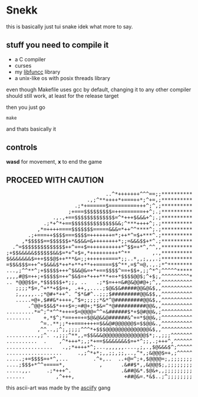# Snekk

this is basically just tui snake idek what more to say.

## stuff you need to compile it

- a C compiler
- curses
- my [libfuncc](https://github.com/duszku/libfuncc) library
- a unix-like os with posix threads library

even though Makefile uses gcc by default, changing it to any other compiler
should still work, at least for the release target

then you just go

```shell
make
```

and thats basically it

## controls

**wasd** for movement, **x** to end the game

## PROCEED WITH CAUTION

<pre>
                                ..^*+++++++^^^==;;**************
                          .,;^**++++*+===++*;^+=,;**************
                      .;*+======$=========+++^;^,;**************
                    ;+===$$$$$$$$$=++=======++^;.;**************
               .,.,+==$$$$$$$$$$$$$=^*+++$&&&+^;.;**************
            .;*+^*+==$$$$$$$$$$$$$$&&;^***++++^;.;**************
          ,*=++++====$$$$$$$=====&&&=*++^^****^;.;**************
       .;+===++$$$$===$$$$=+++++++=*;++*^=$+***^.;**************
     ,*$$$$$==$$$$$$+*&$&&=&++++++++*;;=&&&$$+*^.;**************
  .^=$$$$$$$$$$$$$$++^+=+$=++++++++++*^$$=+*^,^^,,**************
;+$$&&&&&$$$$$$&&$=*+^+$=,*+++++++++*^**       ,.,**************
$&&&&&&&$=++$$$@$++***&=;;++++++====*;;..*,,;,,,.;**************
=$$&$$$=++^+$&&&$*++*+**+**++=====$$^**,=$^=@,.,.;*^************
...,;^^**^;+$$$$$+++^$&&@&=+*+==$$$$^==+$$+,;;^*^;^^^^^*********
,,,,#@$=++;+$$$$$=++^$&$=+*+++***+=+*$$$$@@$;^+$;,^^^^^^^^^*****
.. *@@@$$=,*$$$$$$+*;;, ..   .;*$=++=&#@&@@#@+;^,,^^^^^^^^^^^***
   ;;;;*$=,^+**+$$=+, .++,,....;$@&$&#####@@&@&$,,^^^^^^^^^^^^^*
   ;,,,,,..;*@#+*++^. ^$*&#^..;;;$#########@@&$$,,^^^^^^^^^^^^^*
   .....=@+,$##&*++++,^$=;;;;;*&*^@#########@@&$,,^^^^^^^^^^^^^^
       .^@@+$$&$*+++$=;=#@+;*$&=^*@##########@@&,,^^^^^^^^^^^^^^
.........*=^;^*^^*+++=$=@@@@=^^+&######$*+$@#@@&,;^^^^^^^^^^^^^^
........    +,*$^;*==++=+=$@&@&&@######&^+=*$@@&,;^^^^^^^^^^^^^^
           ^=..**;;*++===++++=$&&@#@@@@@@$=$$@@&.,^^^^^^^^^^^^^^
          ,^^..,;^;,;;;;^^^*+$$$@@@@@@@@@@@@@@&$,,^^^^^^^^^^^^^^
..........,;^. .,;;;^**,,=$$&&&@@@@@@@@@@@@@@$*;.,;;;^^^^^^^^^^^
..........  .    ,^*+++*;,;*+==$&&&&&&&$=+*^;;,.;+++^,^^^^^^^^^^
...............   .,;*++++*^;...,,,,,,....,;,.,$@&&&$^;^^^^^^^^^
..................     .,;^*+*;,,;;,;;,..,^*,;&@@@$=+,;^^^^^^^^^
.....;+=$$$$=+*^,...        .^+,..  ..+@=^;+,$@@@@=;,;;;;;;;;;^^
....;$$$+*^^+====*,           ,      .&##$*,,&@@@$;,;;;;;;;;;;;;
.....,,.     .;*+++^.                .&##@&*.$@&+,,;;;;;;;;;;;;;
......          ,^+++,                +##@&=.*&$..;^;;;;;;;;;;;;
</pre>

this ascii-art was made by the [asciify](https://github.com/duszku/asciify) gang
